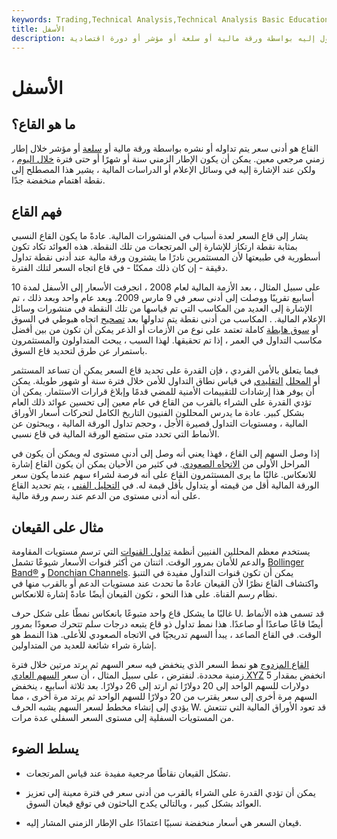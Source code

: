```yaml
---
keywords: Trading,Technical Analysis,Technical Analysis Basic Education
title: الأسفل
description: القاع هو أدنى سعر يتم الوصول إليه بواسطة ورقة مالية أو سلعة أو مؤشر أو دورة اقتصادية.
---
```


# الأسفل
## ما هو القاع؟

القاع هو أدنى سعر يتم تداوله أو نشره بواسطة ورقة مالية أو [سلعة](/commodity) أو مؤشر خلال إطار زمني مرجعي معين. يمكن أن يكون الإطار الزمني سنة أو شهرًا أو حتى فترة [خلال اليوم](/intraday) ، ولكن عند الإشارة إليه في وسائل الإعلام أو الدراسات المالية ، يشير هذا المصطلح إلى نقطة اهتمام منخفضة جدًا.

## فهم القاع

يشار إلى قاع السعر لعدة أسباب في المنشورات المالية. عادةً ما يكون القاع النسبي بمثابة نقطة ارتكاز للإشارة إلى المرتجعات من تلك النقطة. هذه العوائد تكاد تكون أسطورية في طبيعتها لأن المستثمرين نادرًا ما يشترون ورقة مالية عند أدنى نقطة تداول دقيقة - إن كان ذلك ممكنًا - في قاع اتجاه السعر لتلك الفترة.

على سبيل المثال ، بعد الأزمة المالية لعام 2008 ، انجرفت الأسعار إلى الأسفل لمدة 10 أسابيع تقريبًا ووصلت إلى أدنى سعر في 9 مارس 2009. وبعد عام واحد وبعد ذلك ، تم الإشارة إلى العديد من المكاسب التي تم قياسها من تلك النقطة في منشورات وسائل الإعلام المالية. . المكاسب من أدنى نقطة يتم تداولها بعد [تصحيح](/correction) اتجاه هبوطي في السوق أو [سوق هابطة](/bearmarket) كاملة تعتمد على نوع من الأزمات أو الذعر يمكن أن تكون من بين أفضل مكاسب التداول في العمر ، إذا تم تحقيقها. لهذا السبب ، يبحث المتداولون والمستثمرون باستمرار عن طرق لتحديد قاع السوق.

فيما يتعلق بالأمن الفردي ، فإن القدرة على تحديد قاع السعر يمكن أن تساعد المستثمر أو [المحلل](/technical-analyst) [التقليدي](/technical-analyst) في قياس نطاق التداول للأمن خلال فترة سنة أو شهور طويلة. يمكن أن يوفر هذا إرشادات للتقييمات الأمنية للمضي قدمًا وإبلاغ قرارات الاستثمار. يمكن أن تؤدي القدرة على الشراء بالقرب من القاع في عام معين إلى تحسين عوائد ذلك العام بشكل كبير. عادة ما يدرس المحللون الفنيون التاريخ الكامل لتحركات أسعار الأوراق المالية ، ومستويات التداول قصيرة الأجل ، وحجم تداول الورقة المالية ، ويبحثون عن الأنماط التي تحدد متى ستضع الورقة المالية في قاع نسبي.

إذا وصل السهم إلى القاع ، فهذا يعني أنه وصل إلى أدنى مستوى له ويمكن أن يكون في المراحل الأولى من [الاتجاه الصعودي](/trend). في كثير من الأحيان يمكن أن يكون القاع إشارة للانعكاس. غالبًا ما يرى المستثمرون القاع على أنه فرصة لشراء سهم عندما يكون سعر الورقة المالية أقل من قيمته أو يتداول بأقل قيمة له. في [التحليل الفني](/technicalanalysis) ، يتم تحديد القاع على أنه أدنى مستوى من الدعم عند رسم ورقة مالية.

## مثال على القيعان

يستخدم معظم المحللين الفنيين أنظمة [تداول القنوات](/tradingchannel) التي ترسم مستويات المقاومة والدعم للأمان بمرور الوقت. اثنتان من أكثر قنوات الأسعار شيوعًا تشمل [Bollinger Band®](/bollingerbands) و [Donchian Channels](/donchianchannels). يمكن أن تكون قنوات التداول مفيدة في التنبؤ واكتشاف القاع نظرًا لأن القيعان عادةً ما تحدث عند مستويات الدعم أو بالقرب منها في نظام رسم القناة. على هذا النحو ، تكون القيعان أيضًا عادةً إشارة للانعكاس.

غالبًا ما يشكل قاع واحد متبوعًا بانعكاس نمطًا على شكل حرف U. قد تسمى هذه الأنماط أيضًا قاعًا صاعدًا أو صاعدًا. هذا نمط تداول ذو قاع يتبعه درجات سلم تتحرك صعودًا بمرور الوقت. في القاع الصاعد ، يبدأ السهم تدريجيًا في الاتجاه الصعودي للأعلى. هذا النمط هو إشارة شراء شائعة للعديد من المتداولين.

[القاع المزدوج](/doublebottom) هو نمط السعر الذي ينخفض فيه سعر السهم ثم يرتد مرتين خلال فترة زمنية محددة. لنفترض ، على سبيل المثال ، أن سعر [السهم العادي XYZ](/commonstock) انخفض بمقدار 5 دولارات للسهم الواحد إلى 20 دولارًا ثم ارتد إلى 26 دولارًا. بعد ثلاثة أسابيع ، ينخفض السهم مرة أخرى إلى سعر يقترب من 20 دولارًا للسهم الواحد ثم يرتد مرة أخرى ، مما يؤدي إلى إنشاء مخطط لسعر السهم يشبه الحرف W. قد تعود الأوراق المالية التي تنتعش من المستويات السفلية إلى مستوى السعر السفلي عدة مرات.

## يسلط الضوء

- تشكل القيعان نقاطًا مرجعية مفيدة عند قياس المرتجعات.

- يمكن أن تؤدي القدرة على الشراء بالقرب من أدنى سعر في فترة معينة إلى تعزيز العوائد بشكل كبير ، وبالتالي يكدح الباحثون في توقع قيعان السوق.

- قيعان السعر هي أسعار منخفضة نسبيًا اعتمادًا على الإطار الزمني المشار إليه.


